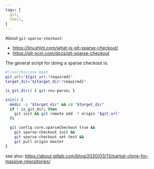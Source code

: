```yaml
---
tags: [
  git,
  shell,
]
---
```


About `git-sparse-checkout`:

- https://linuxhint.com/what-is-git-sparse-checkout/
- https://git-scm.com/docs/git-sparse-checkout

The general script for doing a sparse checkout is:
```sh
#!/usr/bin/env bash
git_url="${git_url:?required}"
target_dir="${target_dir:?required}"

is_git_dir() { git rev-parse; }

init() {
  mkdir -p "$target_dir" && cd "$target_dir"
  if ! is_git_dir; then
    git init && git remote add -f origin "$git_url"
  fi

  git config core.sparseCheckout true &&
    git sparse-checkout init &&
    git sparse-checkout set test &&
    git pull origin master
}
```

see also: https://about.gitlab.com/blog/2020/03/13/partial-clone-for-massive-repositories/